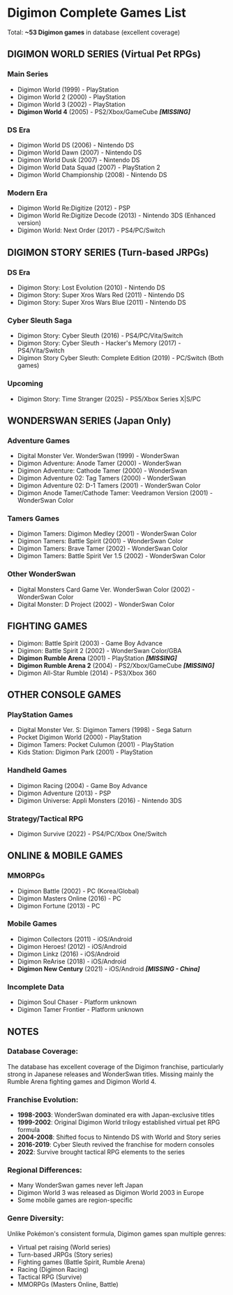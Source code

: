 # Digimon Complete Games List

Total: **~53 Digimon games** in database (excellent coverage)

## DIGIMON WORLD SERIES (Virtual Pet RPGs)

### Main Series
- Digimon World (1999) - PlayStation
- Digimon World 2 (2000) - PlayStation
- Digimon World 3 (2002) - PlayStation
- **Digimon World 4** (2005) - PS2/Xbox/GameCube ***[MISSING]***

### DS Era
- Digimon World DS (2006) - Nintendo DS
- Digimon World Dawn (2007) - Nintendo DS
- Digimon World Dusk (2007) - Nintendo DS
- Digimon World Data Squad (2007) - PlayStation 2
- Digimon World Championship (2008) - Nintendo DS

### Modern Era
- Digimon World Re:Digitize (2012) - PSP
- Digimon World Re:Digitize Decode (2013) - Nintendo 3DS (Enhanced version)
- Digimon World: Next Order (2017) - PS4/PC/Switch

## DIGIMON STORY SERIES (Turn-based JRPGs)

### DS Era
- Digimon Story: Lost Evolution (2010) - Nintendo DS
- Digimon Story: Super Xros Wars Red (2011) - Nintendo DS
- Digimon Story: Super Xros Wars Blue (2011) - Nintendo DS

### Cyber Sleuth Saga
- Digimon Story: Cyber Sleuth (2016) - PS4/PC/Vita/Switch
- Digimon Story: Cyber Sleuth - Hacker's Memory (2017) - PS4/Vita/Switch
- Digimon Story Cyber Sleuth: Complete Edition (2019) - PC/Switch (Both games)

### Upcoming
- Digimon Story: Time Stranger (2025) - PS5/Xbox Series X|S/PC

## WONDERSWAN SERIES (Japan Only)

### Adventure Games
- Digital Monster Ver. WonderSwan (1999) - WonderSwan
- Digimon Adventure: Anode Tamer (2000) - WonderSwan
- Digimon Adventure: Cathode Tamer (2000) - WonderSwan
- Digimon Adventure 02: Tag Tamers (2000) - WonderSwan
- Digimon Adventure 02: D-1 Tamers (2001) - WonderSwan Color
- Digimon Anode Tamer/Cathode Tamer: Veedramon Version (2001) - WonderSwan Color

### Tamers Games
- Digimon Tamers: Digimon Medley (2001) - WonderSwan Color
- Digimon Tamers: Battle Spirit (2001) - WonderSwan Color
- Digimon Tamers: Brave Tamer (2002) - WonderSwan Color
- Digimon Tamers: Battle Spirit Ver 1.5 (2002) - WonderSwan Color

### Other WonderSwan
- Digital Monsters Card Game Ver. WonderSwan Color (2002) - WonderSwan Color
- Digital Monster: D Project (2002) - WonderSwan Color

## FIGHTING GAMES

- Digimon: Battle Spirit (2003) - Game Boy Advance
- Digimon: Battle Spirit 2 (2002) - WonderSwan Color/GBA
- **Digimon Rumble Arena** (2001) - PlayStation ***[MISSING]***
- **Digimon Rumble Arena 2** (2004) - PS2/Xbox/GameCube ***[MISSING]***
- Digimon All-Star Rumble (2014) - PS3/Xbox 360

## OTHER CONSOLE GAMES

### PlayStation Games
- Digital Monster Ver. S: Digimon Tamers (1998) - Sega Saturn
- Pocket Digimon World (2000) - PlayStation
- Digimon Tamers: Pocket Culumon (2001) - PlayStation
- Kids Station: Digimon Park (2001) - PlayStation

### Handheld Games
- Digimon Racing (2004) - Game Boy Advance
- Digimon Adventure (2013) - PSP
- Digimon Universe: Appli Monsters (2016) - Nintendo 3DS

### Strategy/Tactical RPG
- Digimon Survive (2022) - PS4/PC/Xbox One/Switch

## ONLINE & MOBILE GAMES

### MMORPGs
- Digimon Battle (2002) - PC (Korea/Global)
- Digimon Masters Online (2016) - PC
- Digimon Fortune (2013) - PC

### Mobile Games
- Digimon Collectors (2011) - iOS/Android
- Digimon Heroes! (2012) - iOS/Android
- Digimon Linkz (2016) - iOS/Android
- Digimon ReArise (2018) - iOS/Android
- **Digimon New Century** (2021) - iOS/Android ***[MISSING - China]***

### Incomplete Data
- Digimon Soul Chaser - Platform unknown
- Digimon Tamer Frontier - Platform unknown

## NOTES

### Database Coverage:
The database has excellent coverage of the Digimon franchise, particularly strong in Japanese releases and WonderSwan titles. Missing mainly the Rumble Arena fighting games and Digimon World 4.

### Franchise Evolution:
- **1998-2003**: WonderSwan dominated era with Japan-exclusive titles
- **1999-2002**: Original Digimon World trilogy established virtual pet RPG formula
- **2004-2008**: Shifted focus to Nintendo DS with World and Story series
- **2016-2019**: Cyber Sleuth revived the franchise for modern consoles
- **2022**: Survive brought tactical RPG elements to the series

### Regional Differences:
- Many WonderSwan games never left Japan
- Digimon World 3 was released as Digimon World 2003 in Europe
- Some mobile games are region-specific

### Genre Diversity:
Unlike Pokémon's consistent formula, Digimon games span multiple genres:
- Virtual pet raising (World series)
- Turn-based JRPGs (Story series)
- Fighting games (Battle Spirit, Rumble Arena)
- Racing (Digimon Racing)
- Tactical RPG (Survive)
- MMORPGs (Masters Online, Battle)